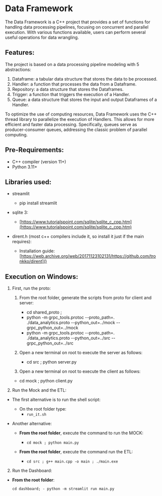 # Data Framework

The Data Framework is a C++ project that provides a set of functions for handling data processing pipelines, focusing on concurrent and parallel execution. With various functions available, users can perform several useful operations for data wrangling.

## Features:

The project is based on a data processing pipeline modeling with 5 abstractions:

1. Dataframe: a tabular data structure that stores the data to be processed.
2. Handler: a function that processes the data from a Dataframe.
3. Repository: a data structure that stores the Dataframes.
4. Trigger: a function that triggers the execution of a Handler.
5. Queue: a data structure that stores the input and output Dataframes of a Handler.

To optimize the use of computing resources, Data Framework uses the C++ thread library to parallelize the execution of Handlers. This allows for more efficient and faster data processing. Specifically, queues serve as producer-consumer queues, addressing the classic problem of parallel computing.

## Pre-Requirements:

- C++ compiler (version 11+)
- Python 3.11+

## Libraries used:

- streamlit

  - pip install streamlit
- sqlite 3:

  - [https://www.tutorialspoint.com/sqlite/sqlite_c_cpp.htm](https://www.tutorialspoint.com/sqlite/sqlite_c_cpp.htm)
- dirent.h (most c++ compilers include it, so install it just if the main requires):

  - Installation guide: [https://web.archive.org/web/20171123102131/https://github.com/tronkko/dirent]()

## Execution on Windows:

1. First, run the proto:

   1. From the root folder, generate the scripts from proto for client and server:

      - cd shared_proto ;
      - python -m grpc_tools.protoc --proto_path=. ./data_analytics.proto --python_out=../mock --grpc_python_out=../mock
      - python -m grpc_tools.protoc --proto_path=. ./data_analytics.proto --python_out=../src --grpc_python_out=../src
   2. Open a new terminal on root to execute the server as follows:
      - cd src ; python server.py
    3. Open a new terminal on root to execute the client as follows:
      - cd mock ; python client.py
2. Run the Mock and the ETL:

- The first alternative is to run the shell script:

  - On the root folder type:
    - `run_it.sh`
- Another alternative:

  - **From the root folder**, execute the command to run the MOCK:

    - `cd mock ; python main.py`
  - **From the root folder**, execute the command run the ETL:

    - `cd src ; g++ main.cpp -o main ; ./main.exe`

2. Run the Dashboard:

- **From the root folder**:

  `cd dashboard; - python -m streamlit run main.py`
